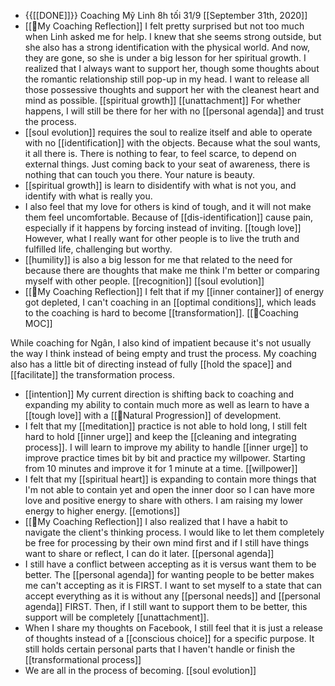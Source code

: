 - {{[[DONE]]}} Coaching Mỹ Linh 8h tối 31/9 [[September 31th, 2020]]
- [[🌱My Coaching Reflection]] I felt pretty surprised but not too much when Linh asked me for help. I knew that she seems strong outside, but she also has a strong identification with the physical world. And now, they are gone, so she is under a big lesson for her spiritual growth. I realized that I always want to support her, though some thoughts about the romantic relationship still pop-up in my head. I want to release all those possessive thoughts and support her with the cleanest heart and mind as possible. [[spiritual growth]] [[unattachment]] For whether happens, I will still be there for her with no [[personal agenda]] and trust the process.
- [[soul evolution]] requires the soul to realize itself and able to operate with no [[identification]] with the objects. Because what the soul wants, it all there is. There is nothing to fear, to feel scarce, to depend on external things. Just coming back to your seat of awareness, there is nothing that can touch you there. Your nature is beauty.
- [[spiritual growth]] is learn to disidentify with what is not you, and identify with what is really you.
- I also feel that my love for others is kind of tough, and it will not make them feel uncomfortable. Because of [[dis-identification]] cause pain, especially if it happens by forcing instead of inviting. [[tough love]] However, what I really want for other people is to live the truth and fulfilled life, challenging but worthy.
- [[humility]] is also a big lesson for me that related to the need for because there are thoughts that make me think I'm better or comparing myself with other people. [[recognition]] [[soul evolution]]
- [[🌱My Coaching Reflection]] I felt that if my [[inner container]] of energy got depleted, I can't coaching in an [[optimal conditions]], which leads to the coaching is hard to become [[transformation]].  [[🧭Coaching MOC]]

While coaching for Ngân, I also kind of impatient because it's not usually the way I think instead of being empty and trust the process. My coaching also has a little bit of directing instead of fully [[hold the space]] and [[facilitate]] the transformation process.
- [[intention]] My current direction is shifting back to coaching and expanding my ability to contain much more as well as learn to have a [[tough love]] with a [[🌱Natural Progression]] of development.
- I felt that my [[meditation]] practice is not able to hold long, I still felt hard to hold [[inner urge]] and keep the [[cleaning and integrating process]]. I will learn to improve my ability to handle [[inner urge]] to improve practice times bit by bit and practice my willpower. Starting from 10 minutes and improve it for 1 minute at a time. [[willpower]]
- I felt that my [[spiritual heart]] is expanding to contain more things that I'm not able to contain yet and open the inner door so I can have more love and positive energy to share with others. I am raising my lower energy to higher energy. [[emotions]]
- [[🌱My Coaching Reflection]] I also realized that I have a habit to navigate the client's thinking process. I would like to let them completely be free for processing by their own mind first and if I still have things want to share or reflect, I can do it later. [[personal agenda]] 
- I still have a conflict between accepting as it is versus want them to be better. The [[personal agenda]] for wanting people to be better makes me can't accepting as it is FIRST. I want to set myself to a state that can accept everything as it is without any [[personal needs]] and [[personal agenda]] FIRST. Then, if I still want to support them to be better, this support will be completely [[unattachment]].
- When I share my thoughts on Facebook, I still feel that it is just a release of thoughts instead of a [[conscious choice]] for a specific purpose. It still holds certain personal parts that I haven't handle or finish the [[transformational process]]
- We are all in the process of becoming. [[soul evolution]]
